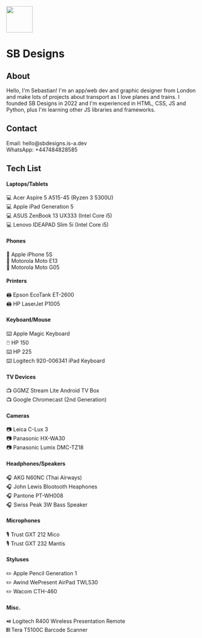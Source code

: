 <img src="https://avatars.githubusercontent.com/u/183851309?v=4" height="70">
<h1>SB Designs</h1>

<h2>About</h2>
Hello, I'm Sebastian! I'm an app/web dev and graphic designer from London and make lots of projects about transport as I love planes and trains. I founded SB Designs in 2022 and I'm experienced in HTML, CSS, JS and Python, plus I'm learning other JS libraries and frameworks.

<h2>Contact</h2>
Email: hello@sbdesigns.is-a.dev<br>
WhatsApp: +447484828585

<h2>Tech List</h2>
<h4>Laptops/Tablets</h4>
💻 Acer Aspire 5 A515-45 (Ryzen 3 5300U)<br>
💻 Apple iPad Generation 5<br>
💻 ASUS ZenBook 13 UX333 (Intel Core i5)<br>
💻 Lenovo IDEAPAD Slim 5i (Intel Core i5)

<h4>Phones</h4>
📱 Apple iPhone 5S<br>
📱 Motorola Moto E13<br>
📱 Motorola Moto G05

<h4>Printers</h4>
🖨️ Epson EcoTank ET-2600<br>
🖨️ HP LaserJet P1005

<h4>Keyboard/Mouse</h4>
⌨️ Apple Magic Keyboard<br>
🖱️ HP 150<br>
⌨️ HP 225<br>
⌨️ Logitech 920-006341 iPad Keyboard

<h4>TV Devices</h4>
📺 GGMZ Stream Lite Android TV Box<br>
📺 Google Chromecast (2nd Generation)

<h4>Cameras</h4>
📷 Leica C-Lux 3<br>
📷 Panasonic HX-WA30<br>
📷 Panasonic Lumix DMC-TZ18

<h4>Headphones/Speakers</h4>
🎧 AKG N60NC (Thai Airways)<br>
🎧 John Lewis Blootooth Heaphones<br>
🎧 Pantone PT-WH008<br>
🎧 Swiss Peak 3W Bass Speaker

<h4>Microphones</h4>
🎙️ Trust GXT 212 Mico<br>
🎙️ Trust GXT 232 Mantis

<h4>Styluses</h4>
✏️ Apple Pencil Generation 1<br>
✏️ Awind WePresent AirPad TWL530<br>
✏️ Wacom CTH-460

<h4>Misc.</h4>
⏯️ Logitech R400 Wireless Presentation Remote<br>
𝄃𝄃𝄂 Tera T5100C Barcode Scanner
